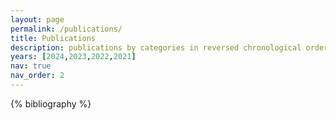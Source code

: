 ```yaml
---
layout: page
permalink: /publications/
title: Publications
description: publications by categories in reversed chronological order. generated by jekyll-scholar.
years: [2024,2023,2022,2021]
nav: true
nav_order: 2
---
```


<!-- _pages/publications.md -->
<div class="publications">

{% bibliography %}

</div>
